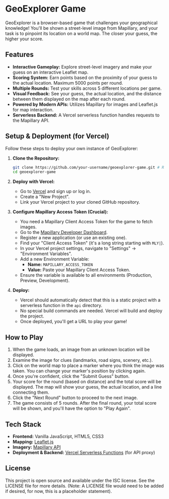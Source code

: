 # GeoExplorer Game

GeoExplorer is a browser-based game that challenges your geographical knowledge! You'll be shown a street-level image from Mapillary, and your task is to pinpoint its location on a world map. The closer your guess, the higher your score.

## Features

*   **Interactive Gameplay:** Explore street-level imagery and make your guess on an interactive Leaflet map.
*   **Scoring System:** Earn points based on the proximity of your guess to the actual location. Maximum 5000 points per round.
*   **Multiple Rounds:** Test your skills across 5 different locations per game.
*   **Visual Feedback:** See your guess, the actual location, and the distance between them displayed on the map after each round.
*   **Powered by Modern APIs:** Utilizes Mapillary for images and Leaflet.js for map interaction.
*   **Serverless Backend:** A Vercel serverless function handles requests to the Mapillary API.

## Setup & Deployment (for Vercel)

Follow these steps to deploy your own instance of GeoExplorer:

1.  **Clone the Repository:**
    ```bash
    git clone https://github.com/your-username/geoexplorer-game.git # Replace with your repository URL
    cd geoexplorer-game
    ```

2.  **Deploy with Vercel:**
    *   Go to [Vercel](https://vercel.com) and sign up or log in.
    *   Create a "New Project".
    *   Link your Vercel project to your cloned GitHub repository.

3.  **Configure Mapillary Access Token (Crucial):**
    *   You need a Mapillary Client Access Token for the game to fetch images.
    *   Go to the [Mapillary Developer Dashboard](https://www.mapillary.com/dashboard/developers).
    *   Register a new application (or use an existing one).
    *   Find your "Client Access Token" (it's a long string starting with `MLY|`).
    *   In your Vercel project settings, navigate to "Settings" -> "Environment Variables".
    *   Add a new Environment Variable:
        *   **Name:** `MAPILLARY_ACCESS_TOKEN`
        *   **Value:** Paste your Mapillary Client Access Token.
    *   Ensure the variable is available to all environments (Production, Preview, Development).

4.  **Deploy:**
    *   Vercel should automatically detect that this is a static project with a serverless function in the `api` directory.
    *   No special build commands are needed. Vercel will build and deploy the project.
    *   Once deployed, you'll get a URL to play your game!

## How to Play

1.  When the game loads, an image from an unknown location will be displayed.
2.  Examine the image for clues (landmarks, road signs, scenery, etc.).
3.  Click on the world map to place a marker where you think the image was taken. You can change your marker's position by clicking again.
4.  Once you're confident, click the "Submit Guess" button.
5.  Your score for the round (based on distance) and the total score will be displayed. The map will show your guess, the actual location, and a line connecting them.
6.  Click the "Next Round" button to proceed to the next image.
7.  The game consists of 5 rounds. After the final round, your total score will be shown, and you'll have the option to "Play Again".

## Tech Stack

*   **Frontend:** Vanilla JavaScript, HTML5, CSS3
*   **Mapping:** [Leaflet.js](https://leafletjs.com/)
*   **Imagery:** [Mapillary API](https://www.mapillary.com/platform/api-documentation)
*   **Deployment & Backend:** [Vercel Serverless Functions](https://vercel.com/docs/functions) (for API proxy)

## License

This project is open source and available under the ISC license. See the LICENSE file for more details. (Note: A LICENSE file would need to be added if desired, for now, this is a placeholder statement).
